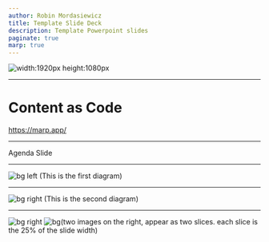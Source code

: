 ```yaml
---
author: Robin Mordasiewicz
title: Template Slide Deck
description: Template Powerpoint slides
paginate: true
marp: true
---
```


<!-- _class: intro -->

![width:1920px height:1080px](index.png)

---

# **Content as Code**

https://marp.app/

---

Agenda Slide

---

![bg left](diagram1.png) (This is the first diagram)

---

![bg right](diagram2.png) (This is the second diagram)

---

![bg right](diagram1.png) 
![bg](diagram2.png)(two images on the right, appear as two slices. each slice is the 25% of the slide width)

